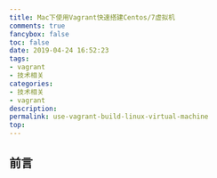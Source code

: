 ```yaml
---
title: Mac下使用Vagrant快速搭建Centos/7虚拟机
comments: true
fancybox: false
toc: false
date: 2019-04-24 16:52:23
tags:
- vagrant
- 技术相关
categories:
- 技术相关
- vagrant
description:
permalink: use-vagrant-build-linux-virtual-machine
top:
---
```

<h2 id="intro">前言</h2>

<!--more-->